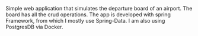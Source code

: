 Simple web application that simulates the departure board of an airport. The board has all the crud operations. The app is developed with spring Framework, from which I mostly use Spring-Data. I am also using PostgresDB via Docker. 
